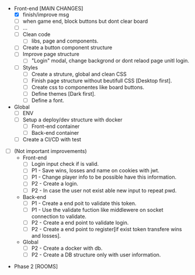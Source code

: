 * Front-end [MAIN CHANGES]
    - [x] finish/improve msg
    - [ ] when game end, block buttons but dont clear board
    - [ ] ...
    - [ ] Clean code
        - [ ] libs, page and components.
    - [ ] Create a button component structure
    - [ ] Improve page structure
        - [ ] "Login" modal, change backgrond or dont relaod page unitl login.
    - [ ] Styles
        - [ ] Create a struture, global and clean CSS
        - [ ] Finish page structure without beutifull CSS [Desktop first].
        - [ ] Create css to componentes like board buttons.
        - [ ] Define themes [Dark first].
        - [ ] Define a font. 
* Global
    - [ ] ENV
    - [ ] Setup a deploy/dev structure with docker
        - [ ] Front-end container
        - [ ] Back-end container
    - [ ] Create a CI/CD with test
    
- [ ] (Not important improvements)
    * Front-end
        - [ ] Login input check if is valid.
        - [ ] P1 - Save wins, losses and name on cookies with jwt.
        - [ ] P1 - Change player info to be possible have this information.
        - [ ] P2 - Create a login.
        - [ ] P2 - In case the user not exist able new input to repeat pwd.
    * Back-end 
        - [ ] P1 - Create a end poit to validate this token.
        - [ ] P1 - Use the validate fuction like middlewere on socket connection to validate.
        - [ ] P2 - Create a end point to validate login.
        - [ ] P2 - Create a end point to register[if exist token transfere wins and losses].
    
    * Global
        - [ ] P2 - Create a docker with db.
        - [ ] P2 - Create a DB structure only with user information.

* Phase 2 [ROOMS]